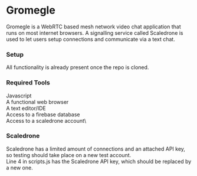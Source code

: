 # Gromegle
Gromegle is a WebRTC based mesh network video chat application that runs on most internet browsers. A signalling service called Scaledrone is used to let users setup connections and communicate via a text chat.

### Setup
All functionality is already present once the repo is cloned.

### Required Tools
Javascript\
A functional web browser\
A text editor/IDE\
Access to a firebase database\
Access to a scaledrone account\

### Scaledrone
Scaledrone has a limited amount of connections and an attached API key, so testing should take place on a new test account. \
Line 4 in scripts.js has the Scaledrone API key, which should be replaced by a new one.
